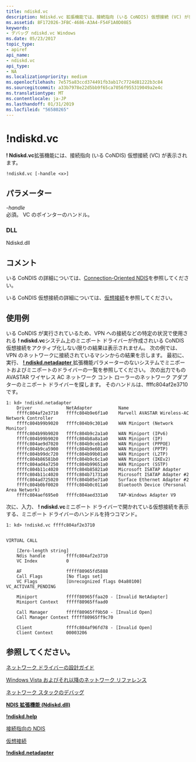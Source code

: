 ```yaml
---
title: ndiskd.vc
description: Ndiskd.vc 拡張機能では、接続指向 (いる CoNDIS) 仮想接続 (VC) が表示されます。
ms.assetid: 8F172026-3FBC-4686-A3A4-F54F1A0D08E5
keywords:
- デバッグ ndiskd.vc Windows
ms.date: 05/23/2017
topic_type:
- apiref
api_name:
- ndiskd.vc
api_type:
- NA
ms.localizationpriority: medium
ms.openlocfilehash: 7e575a83ccd374491fb3ab17c7724d81222b3c84
ms.sourcegitcommit: a33b7978e22d5bb9f65ca7056f955319049a2e4c
ms.translationtype: MT
ms.contentlocale: ja-JP
ms.lasthandoff: 01/31/2019
ms.locfileid: "56580265"
---
```

# <a name="ndiskdvc"></a>!ndiskd.vc


**! Ndiskd.vc**拡張機能には、接続指向 (いる CoNDIS) 仮想接続 (VC) が表示されます。

```console
!ndiskd.vc [-handle <x>] 
```

## <a name="span-idparametersspanspan-idparametersspanspan-idparametersspanparameters"></a><span id="Parameters"></span><span id="parameters"></span><span id="PARAMETERS"></span>パラメーター


<span id="_______-handle______"></span><span id="_______-HANDLE______"></span> *-handle*   
必須。 VC のポインターのハンドル。

### <a name="span-iddllspanspan-iddllspandll"></a><span id="DLL"></span><span id="dll"></span>DLL

Ndiskd.dll

<a name="remarks"></a>コメント
-------

いる CoNDIS の詳細については、[Connection-Oriented NDIS](https://msdn.microsoft.com/windows/hardware/drivers/network/connection-oriented-ndis)を参照してください。

いる CoNDIS 仮想接続の詳細については、[仮想接続](https://msdn.microsoft.com/windows/hardware/drivers/network/virtual-connections)を参照してください。

<a name="examples"></a>使用例
--------

いる CoNDIS が実行されているため、VPN への接続などの特定の状況で使用される **! ndiskd.vc**システム上のミニポート ドライバーが作成されいる CoNDIS 仮想接続をアクティブ化しない限りの結果は表示されません。 次の例では、VPN のネットワークに接続されているマシンからの結果を示します。 最初に、実行、 [ **! ndiskd.netadapter** ](-ndiskd-netadapter.md)拡張機能パラメーターのないシステムでミニポートおよびミニポートのドライバーの一覧を参照してください。 次の出力でもの AVASTAR ワイヤレス AC ネットワーク コント ローラーのネットワーク アダプターのミニポート ドライバーを探します。 そのハンドルは、ffffc804af2e3710 です。

```console
1: kd> !ndiskd.netadapter
    Driver             NetAdapter          Name                                 
    ffffc804af2e3710   ffffc804b9e6f1a0    Marvell AVASTAR Wireless-AC Network Controller
    ffffc804b99b9020   ffffc804b9c301a0    WAN Miniport (Network Monitor)
    ffffc804b99b9020   ffffc804b9c2a1a0    WAN Miniport (IPv6)
    ffffc804b99b9020   ffffc804b8a8a1a0    WAN Miniport (IP)
    ffffc804ae9d7020   ffffc804b9ceb1a0    WAN Miniport (PPPOE)
    ffffc804b9ca5900   ffffc804b9e601a0    WAN Miniport (PPTP)
    ffffc804b99dc720   ffffc804b99b01a0    WAN Miniport (L2TP)
    ffffc804b86581b0   ffffc804b9c6c1a0    WAN Miniport (IKEv2)
    ffffc804ad4a7250   ffffc804b99651a0    WAN Miniport (SSTP)
    ffffc804b11c4020   ffffc804b85821a0    Microsoft ISATAP Adapter
    ffffc804b11c4020   ffffc804b71731a0    Microsoft ISATAP Adapter #2
    ffffc804ad725020   ffffc804b05e71a0    Surface Ethernet Adapter #2
    ffffc804b0bf0020   ffffc804b0c011a0    Bluetooth Device (Personal Area Network)
    ffffc804aef695e0   ffffc804aed331a0    TAP-Windows Adapter V9
```

次に、入力、 **! ndiskd.vc**ミニポート ドライバーで開かれている仮想接続を表示する、ミニポート ドライバーのハンドルを持つコマンド。

```console
1: kd> !ndiskd.vc ffffc804af2e3710


VIRTUAL CALL

    [Zero-length string]
    Ndis handle        ffffc804af2e3710
    VC Index           0

    AF                 fffff80965fd5888
    Call Flags         [No flags set]
    VC Flags           [Unrecognized flags 04a80100] VC_ACTIVATE_PENDING

    Miniport           fffff80965ffaa20 - [Invalid NetAdapter]
    Miniport Context   fffff80965ffaad0

    Call Manager       fffff80965ff9b50 - [Invalid Open]
    Call Manager Context fffff80965ff9c70

    Client             ffffc804af96fd78 - [Invalid Open]
    Client Context     00003206
```

## <a name="span-idseealsospansee-also"></a><span id="see_also"></span>参照してください。


[ネットワーク ドライバーの設計ガイド](https://msdn.microsoft.com/windows/hardware/drivers/network/index)

[Windows Vista およびそれ以降のネットワーク リファレンス](https://msdn.microsoft.com/library/windows/hardware/ff571081)

[ネットワーク スタックのデバッグ](https://go.microsoft.com/fwlink/p/?linkid=845311)

[**NDIS 拡張機能 (Ndiskd.dll)**](ndis-extensions--ndiskd-dll-.md)

[**!ndiskd.help**](-ndiskd-help.md)

[接続指向の NDIS](https://msdn.microsoft.com/windows/hardware/drivers/network/connection-oriented-ndis)

[仮想接続](https://msdn.microsoft.com/windows/hardware/drivers/network/virtual-connections)

[**!ndiskd.netadapter**](-ndiskd-netadapter.md)

 

 






